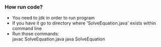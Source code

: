 ### How run code?
- You need to jdk in order to run program
- If you have it go to directory where 'SolveEquation.java' exists within command line
- Run those commands:  
		javac SolveEquation.java
		java SolveEquation
	
